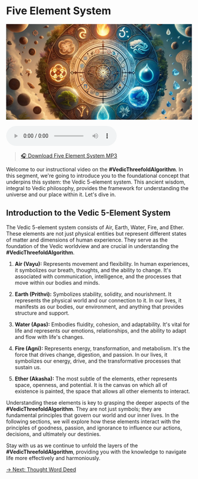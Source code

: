 # Five Element System

![Five Element System](../img/ins-five-elements.png)

<audio src="https://indra.team/audio/indra/five-element-system.mp3" controls></audio>

> [🎧 Download Five Element System MP3](https://indra.team/audio/indra/five-element-system.mp3)

Welcome to our instructional video on the **#VedicThreefoldAlgorithm**. In this segment, we're going to introduce you to the foundational concept that underpins this system: the Vedic 5-element system. This ancient wisdom, integral to Vedic philosophy, provides the framework for understanding the universe and our place within it. Let's dive in.

## Introduction to the Vedic 5-Element System

The Vedic 5-element system consists of Air, Earth, Water, Fire, and Ether. These elements are not just physical entities but represent different states of matter and dimensions of human experience. They serve as the foundation of the Vedic worldview and are crucial in understanding the **#VedicThreefoldAlgorithm**.

1. **Air (Vayu):** Represents movement and flexibility. In human experiences, it symbolizes our breath, thoughts, and the ability to change. It's associated with communication, intelligence, and the processes that move within our bodies and minds.

2. **Earth (Prithvi):** Symbolizes stability, solidity, and nourishment. It represents the physical world and our connection to it. In our lives, it manifests as our bodies, our environment, and anything that provides structure and support.

3. **Water (Apas):** Embodies fluidity, cohesion, and adaptability. It's vital for life and represents our emotions, relationships, and the ability to adapt and flow with life's changes.

4. **Fire (Agni):** Represents energy, transformation, and metabolism. It's the force that drives change, digestion, and passion. In our lives, it symbolizes our energy, drive, and the transformative processes that sustain us.

5. **Ether (Akasha):** The most subtle of the elements, ether represents space, openness, and potential. It is the canvas on which all of existence is painted, the space that allows all other elements to interact.

Understanding these elements is key to grasping the deeper aspects of the **#VedicThreefoldAlgorithm**. They are not just symbols; they are fundamental principles that govern our world and our inner lives. In the following sections, we will explore how these elements interact with the principles of goodness, passion, and ignorance to influence our actions, decisions, and ultimately our destinies.

Stay with us as we continue to unfold the layers of the **#VedicThreefoldAlgorithm**, providing you with the knowledge to navigate life more effectively and harmoniously.

[→ Next: Thought Word Deed](thought-word-deed.md)
